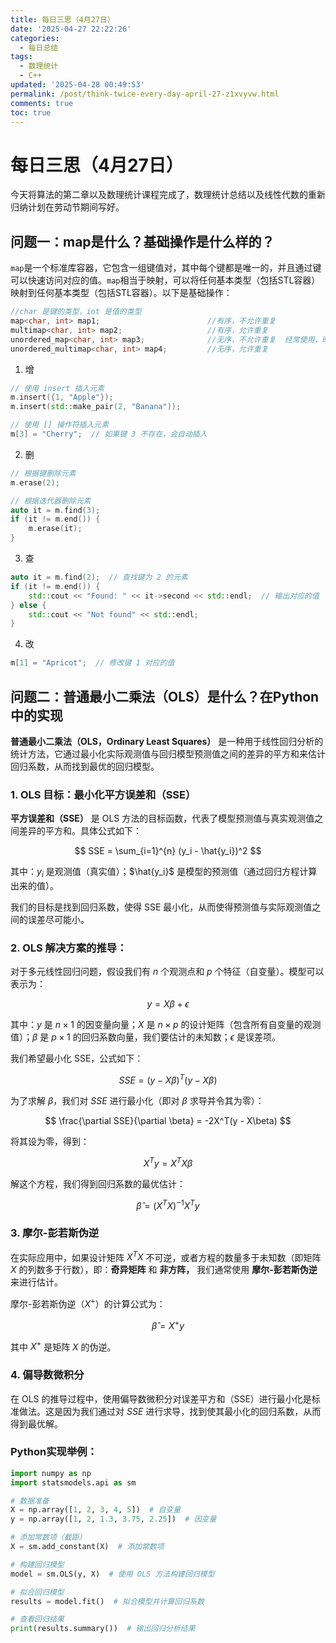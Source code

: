 ```yaml
---
title: 每日三思（4月27日）
date: '2025-04-27 22:22:26'
categories:
  - 每日总结
tags:
  - 数理统计
  - C++
updated: '2025-04-28 00:49:53'
permalink: /post/think-twice-every-day-april-27-z1xvyvw.html
comments: true
toc: true
---
```




# 每日三思（4月27日）

今天将算法的第二章以及数理统计课程完成了，数理统计总结以及线性代数的重新归纳计划在劳动节期间写好。

## 问题一：map是什么？基础操作是什么样的？

​`map`​ 是一个标准库容器，它包含一组键值对，其中每个键都是唯一的，并且通过键可以快速访问对应的值。`map`​ 相当于映射，可以将任何基本类型（包括STL容器）映射到任何基本类型（包括STL容器）。以下是基础操作：

```c++
//char 是键的类型，int 是值的类型
map<char, int> map1;                        //有序，不允许重复
multimap<char, int> map2;                   //有序，允许重复
unordered_map<char, int> map3;              //无序，不允许重复  经常使用，时间消耗小
unordered_multimap<char, int> map4;         //无序，允许重复
```

1. 增

```c++
// 使用 insert 插入元素
m.insert({1, "Apple"});
m.insert(std::make_pair(2, "Banana"));

// 使用 [] 操作符插入元素
m[3] = "Cherry";  // 如果键 3 不存在，会自动插入
```

2. 删

```c++
// 根据键删除元素
m.erase(2);

// 根据迭代器删除元素
auto it = m.find(3);
if (it != m.end()) {
    m.erase(it);
}
```

3. 查

```c++
auto it = m.find(2);  // 查找键为 2 的元素
if (it != m.end()) {
    std::cout << "Found: " << it->second << std::endl;  // 输出对应的值
} else {
    std::cout << "Not found" << std::endl;
}
```

4. 改

```c++
m[1] = "Apricot";  // 修改键 1 对应的值
```

## 问题二：普通最小二乘法（OLS）是什么？在Python中的实现

**普通最小二乘法（OLS，Ordinary Least Squares）**  是一种用于线性回归分析的统计方法，它通过最小化实际观测值与回归模型预测值之间的差异的平方和来估计回归系数，从而找到最优的回归模型。

### 1. **OLS 目标：最小化平方误差和（SSE）**

**平方误差和（SSE）**  是 OLS 方法的目标函数，代表了模型预测值与真实观测值之间差异的平方和。具体公式如下：

$$
SSE = \sum_{i=1}^{n} (y_i - \hat{y_i})^2
$$

其中：$y_i$ 是观测值（真实值）；$\hat{y_i}$ 是模型的预测值（通过回归方程计算出来的值）。

我们的目标是找到回归系数，使得 SSE 最小化，从而使得预测值与实际观测值之间的误差尽可能小。

### 2. **OLS 解决方案的推导：**

对于多元线性回归问题，假设我们有 $n$ 个观测点和 $p$ 个特征（自变量）。模型可以表示为：

$$
y = X\beta + \epsilon
$$

其中：$y$ 是 $n \times 1$ 的因变量向量；$X$ 是 $n \times p$ 的设计矩阵（包含所有自变量的观测值）；$\beta$ 是 $p \times 1$ 的回归系数向量，我们要估计的未知数；$\epsilon$ 是误差项。

我们希望最小化 SSE，公式如下：

$$
SSE = (y - X\beta)^T (y - X\beta)
$$

为了求解 $\beta$，我们对 $SSE$ 进行最小化（即对 $\beta$ 求导并令其为零）：

$$
\frac{\partial SSE}{\partial \beta} = -2X^T(y - X\beta)
$$

将其设为零，得到：

$$
X^T y = X^T X \beta
$$

解这个方程，我们得到回归系数的最优估计：

$$
\hat{\beta} = (X^T X)^{-1} X^T y
$$

### 3. **摩尔-彭若斯伪逆**

在实际应用中，如果设计矩阵 $X^T X$ 不可逆，或者方程的数量多于未知数（即矩阵 $X$ 的列数多于行数），即：**奇异矩阵** 和 **非方阵，** 我们通常使用 **摩尔-彭若斯伪逆** 来进行估计。

摩尔-彭若斯伪逆（$X^+$）的计算公式为：

$$
\hat{\beta} = X^+ y
$$

其中 $X^+$ 是矩阵 $X$ 的伪逆。

### 4. **偏导数微积分**

在 OLS 的推导过程中，使用偏导数微积分对误差平方和（SSE）进行最小化是标准做法。这是因为我们通过对 $SSE$ 进行求导，找到使其最小化的回归系数，从而得到最优解。

### Python实现举例：

```python
import numpy as np
import statsmodels.api as sm

# 数据准备
X = np.array([1, 2, 3, 4, 5])  # 自变量
y = np.array([1, 2, 1.3, 3.75, 2.25])  # 因变量

# 添加常数项（截距）
X = sm.add_constant(X)  # 添加常数项

# 构建回归模型
model = sm.OLS(y, X)  # 使用 OLS 方法构建回归模型

# 拟合回归模型
results = model.fit()  # 拟合模型并计算回归系数

# 查看回归结果
print(results.summary())  # 输出回归分析结果
```

‍
